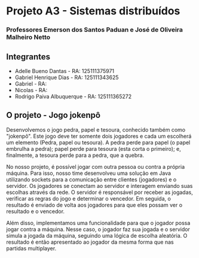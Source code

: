 # Projeto A3 - Sistemas distribuídos
### Professores Emerson dos Santos Paduan e José de Oliveira Malheiro Netto


## Integrantes 
* Adelle Bueno Dantas - RA: 125111375971
* Gabriel Henrique Dias - RA: 125111343625
* Gabriel - RA:
* Nicolas - RA:
* Rodrigo Paiva Albuquerque - RA: 125111365272


## O projeto - Jogo jokenpô
Desenvolvemos o jogo pedra, papel e tesoura, conhecido também como "jokenpô". Este jogo deve ter somente dois jogadores e cada um escolherá um elemento (Pedra, papel ou tesoura). A pedra perde para papel (o papel embrulha a pedra); papel perde para tesoura (esta corta o primeiro); e, finalmente, a tesoura perde para a pedra, que a quebra.

No nosso projeto, é possível jogar com outra pessoa ou contra a própria máquina. Para isso, nosso time desenvolveu uma solução em Java utilizando sockets para a comunicação entre clientes (jogadores) e o servidor. Os jogadores se conectam ao servidor e interagem enviando suas escolhas através da rede. O servidor é responsável por receber as jogadas, verificar as regras do jogo e determinar o vencedor. Em seguida, o resultado é enviado de volta aos jogadores para que eles possam ver o resultado e o vencedor.

Além disso, implementamos uma funcionalidade para que o jogador possa jogar contra a máquina. Nesse caso, o jogador faz sua jogada e o servidor simula a jogada da máquina, seguindo uma lógica de escolha aleatória. O resultado é então apresentado ao jogador da mesma forma que nas partidas multiplayer.
